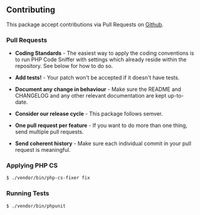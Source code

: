 Contributing
-------

This package accept contributions via Pull Requests on [Github](https://github.com/jedkirby/valpal-php).

### Pull Requests

- **Coding Standards** - The easiest way to apply the coding conventions is to run PHP Code Sniffer with settings which already reside within the repository. See below for how to do so.

- **Add tests!** - Your patch won't be accepted if it doesn't have tests.

- **Document any change in behaviour** - Make sure the README and CHANGELOG and any other relevant documentation are kept up-to-date.

- **Consider our release cycle** - This package follows semver.

- **One pull request per feature** - If you want to do more than one thing, send multiple pull requests.

- **Send coherent history** - Make sure each individual commit in your pull request is meaningful.

### Applying PHP CS

``` bash
$ ./vendor/bin/php-cs-fixer fix
```

### Running Tests

``` bash
$ ./vendor/bin/phpunit
```